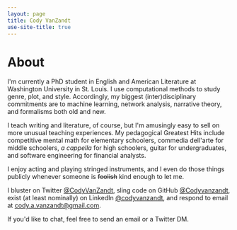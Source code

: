 ```yaml
---
layout: page
title: Cody VanZandt
use-site-title: true
---
```


# About
I'm currently a PhD student in English and American Literature at Washington University in St. Louis.
I use computational methods to study genre, plot, and style.
Accordingly, my biggest (inter)disciplinary commitments are to machine learning, network analysis, narrative theory, and formalisms both old and new.

I teach writing and literature, of course, but I'm amusingly easy to sell on more unusual teaching experiences.
My pedagogical Greatest Hits include competitive mental math for elementary schoolers, commedia dell'arte for middle schoolers, *a cappella* for high schoolers, guitar for undergraduates, and software engineering for financial analysts. 

I enjoy acting and playing stringed instruments, and I even do those things publicly whenever someone is ~~foolish~~ kind enough to let me.

I bluster on Twitter [@CodyVanZandt](https://twitter.com/CodyVanZandt), sling code on GitHub [@Codyvanzandt](https://github.com/Codyvanzandt), exist (at least nominally) on LinkedIn [@codyvanzandt](https://www.linkedin.com/in/codyvanzandt), and respond to email at <a href="cody.a.vanzandt@gmail.com">cody.a.vanzandt@gmail.com</a>.

If you'd like to chat, feel free to send an email or a Twitter DM. 
